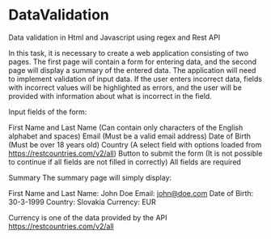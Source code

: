 # DataValidation
Data validation in Html and Javascript using regex and  Rest API 

In this task, it is necessary to create a web application consisting of two pages. The first page will contain a form for entering data, and the second page will display a summary of the entered data. The application will need to implement validation of input data. If the user enters incorrect data, fields with incorrect values ​​will be highlighted as errors, and the user will be provided with information about what is incorrect in the field.

Input fields of the form:

First Name and Last Name (Can contain only characters of the English alphabet and spaces)
Email (Must be a valid email address)
Date of Birth (Must be over 18 years old)
Country (A select field with options loaded from https://restcountries.com/v2/all)
Button to submit the form (It is not possible to continue if all fields are not filled in correctly)
All fields are required

Summary
The summary page will simply display:

First Name and Last Name: John Doe
Email: john@doe.com
Date of Birth: 30-3-1999
Country: Slovakia
Currency: EUR

Currency is one of the data provided by the API https://restcountries.com/v2/all

